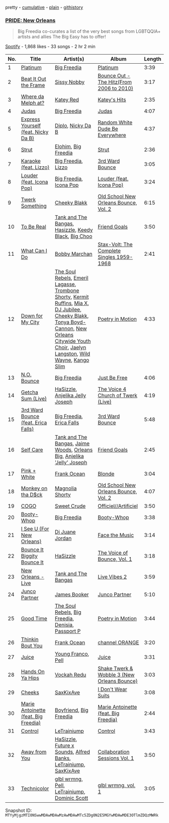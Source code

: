 pretty - [cumulative](/playlists/cumulative/37i9dQZF1DXd2wjSut3Yfb.md) - [plain](/playlists/plain/37i9dQZF1DXd2wjSut3Yfb) - [githistory](https://github.githistory.xyz/mackorone/spotify-playlist-archive/blob/main/playlists/plain/37i9dQZF1DXd2wjSut3Yfb)

### [PRIDE: New Orleans](https://open.spotify.com/playlist/37i9dQZF1DXd2wjSut3Yfb)

> Big Freedia co\-curates a list of the very best songs from LGBTQQIA+ artists and allies The Big Easy has to offer!

[Spotify](https://open.spotify.com/user/spotify) - 1,868 likes - 33 songs - 2 hr 2 min

| No. | Title | Artist(s) | Album | Length |
|---|---|---|---|---|
| 1 | [Platinum](https://open.spotify.com/track/6IiMrJX8AvYCCt8Tcm9276) | [Big Freedia](https://open.spotify.com/artist/2gyv1akuIB9fQvXoGSPaJr) | [Platinum](https://open.spotify.com/album/6MuJ7AjwnsuXXn43s8dctR) | 3:39 |
| 2 | [Beat It Out the Frame](https://open.spotify.com/track/5RTkjmZ6S3iLxy7flBurqZ) | [Sissy Nobby](https://open.spotify.com/artist/0bnSXLp5VJS5wS40ilaBGK) | [Bounce Out \- The Hitz\(From 2006 to 2010\)](https://open.spotify.com/album/6NoC9TGYP6IMgJbWl2OxJS) | 3:17 |
| 3 | [Where da Melph at?](https://open.spotify.com/track/7rkIGJJS8dRG18u7L6aFLr) | [Katey Red](https://open.spotify.com/artist/4xrkUOqFjYLYrThn1VIaI5) | [Katey's Hits](https://open.spotify.com/album/4xxECBRmMRR0giGMkT4FCl) | 2:35 |
| 4 | [Judas](https://open.spotify.com/track/3y9z8ShoJTFEkb0Yjz2x49) | [Big Freedia](https://open.spotify.com/artist/2gyv1akuIB9fQvXoGSPaJr) | [Judas](https://open.spotify.com/album/4LX1Pw0EQSqrEx4E5SJ56X) | 4:07 |
| 5 | [Express Yourself \(feat\. Nicky Da B\)](https://open.spotify.com/track/7s5a2gLa9Ip1LDKeAaHJRr) | [Diplo](https://open.spotify.com/artist/5fMUXHkw8R8eOP2RNVYEZX), [Nicky Da B](https://open.spotify.com/artist/3wWXYbMxREh97Te2ZN92Wi) | [Random White Dude Be Everywhere](https://open.spotify.com/album/4c7lxBZCbR8SQsoVvO2lCb) | 4:37 |
| 6 | [Strut](https://open.spotify.com/track/3VICFKiIgp3V8OwOLZq4LL) | [Elohim](https://open.spotify.com/artist/6wKxOKEA3K6R2UZ3COLXEY), [Big Freedia](https://open.spotify.com/artist/2gyv1akuIB9fQvXoGSPaJr) | [Strut](https://open.spotify.com/album/0iOUZ34Y3qWJAFqxBgcCRp) | 2:36 |
| 7 | [Karaoke \(feat\. Lizzo\)](https://open.spotify.com/track/4nefFqiukTvjgt8hkv73PP) | [Big Freedia](https://open.spotify.com/artist/2gyv1akuIB9fQvXoGSPaJr), [Lizzo](https://open.spotify.com/artist/56oDRnqbIiwx4mymNEv7dS) | [3rd Ward Bounce](https://open.spotify.com/album/6wzAzsG8uu5DxGR1q4tVxj) | 3:05 |
| 8 | [Louder \(feat\. Icona Pop\)](https://open.spotify.com/track/2fhtmxAUyNd9vyLq1vk2eD) | [Big Freedia](https://open.spotify.com/artist/2gyv1akuIB9fQvXoGSPaJr), [Icona Pop](https://open.spotify.com/artist/1VBflYyxBhnDc9uVib98rw) | [Louder \(feat\. Icona Pop\)](https://open.spotify.com/album/6sqTulnqSRsDGE63jaZp6t) | 3:24 |
| 9 | [Twerk Something](https://open.spotify.com/track/39GvFV5Ut0Lnyi3O2Apnpt) | [Cheeky Blakk](https://open.spotify.com/artist/2fPRPvD5jBW4fKLCRX9wLu) | [Old School New Orleans Bounce, Vol\. 2](https://open.spotify.com/album/6xaOJ6NKMroBlwYyKmh905) | 6:15 |
| 10 | [To Be Real](https://open.spotify.com/track/4Ucjz6UWS4ZkqJlZ2FCkUT) | [Tank and The Bangas](https://open.spotify.com/artist/5cAtakaadWHJLxmGKrKcX7), [Hasizzle](https://open.spotify.com/artist/5qfJ9Mgc2nMbzEJkNhVDbT), [Keedy Black](https://open.spotify.com/artist/3dvulGAyEQEjJbQg33gUSQ), [Big Choo](https://open.spotify.com/artist/2SyOwkg5v0xihceGG2pOXU) | [Friend Goals](https://open.spotify.com/album/3lyvbuaHTM8p1xEe9pqdXX) | 3:50 |
| 11 | [What Can I Do](https://open.spotify.com/track/6WCB1xTOa6hXiHbXB0pRYI) | [Bobby Marchan](https://open.spotify.com/artist/3hHAdG4gMD9GnqqWWST9D7) | [Stax\-Volt: The Complete Singles 1959\-1968](https://open.spotify.com/album/0RPeS6tlJfJt1GQ1XilhkH) | 2:41 |
| 12 | [Down for My City](https://open.spotify.com/track/0vHOsmKfQb47SbAAu8AOR3) | [The Soul Rebels](https://open.spotify.com/artist/10NEMYLJwVvYSvtvZn5Ipz), [Emeril Lagasse](https://open.spotify.com/artist/5fhUTOELETIqukIfRMJ34J), [Trombone Shorty](https://open.spotify.com/artist/37ZvFp654tY74Z1D2TLOGR), [Kermit Ruffins](https://open.spotify.com/artist/31jfl8olSWuzzR8ABt6Bdk), [Mia X](https://open.spotify.com/artist/2d9xPZQzgCr6ObcDkUmjLu), [DJ Jubilee](https://open.spotify.com/artist/1n4iSRo9CNY0IRnPpMQh6I), [Cheeky Blakk](https://open.spotify.com/artist/2fPRPvD5jBW4fKLCRX9wLu), [Tonya Boyd\-Cannon](https://open.spotify.com/artist/1ZwCt7hd76oczrXCoe5wVH), [New Orleans Citywide Youth Choir](https://open.spotify.com/artist/1NVp1RLKZ2MoaSv84SOHhX), [Jaelyn Langston](https://open.spotify.com/artist/7hIJZdupbzd5LjpAbdBHsJ), [Wild Wayne](https://open.spotify.com/artist/5NmcWIVtBFw9r5Hu4FwMEe), [Kango Slim](https://open.spotify.com/artist/4LIc3dllFlMovJGM2nWzFc) | [Poetry in Motion](https://open.spotify.com/album/2ogO7VuKYuRMqsC1d7lbYs) | 4:33 |
| 13 | [N.O\. Bounce](https://open.spotify.com/track/6lhJ2gqFhXCSdUbqByfCyd) | [Big Freedia](https://open.spotify.com/artist/2gyv1akuIB9fQvXoGSPaJr) | [Just Be Free](https://open.spotify.com/album/3zGcxitCbDr4dClm1iwaFv) | 4:06 |
| 14 | [Getcha Sum \(Live\)](https://open.spotify.com/track/48d5MDCGTElpGKj7RCJqRf) | [HaSizzle](https://open.spotify.com/artist/22mB4zQKJDI9I7ZnYs80iX), [Anjelika Jelly Joseph](https://open.spotify.com/artist/2nuE9rQG1CdFcI2VtoEFJt) | [The Voice 4 Church of Twerk \(Live\)](https://open.spotify.com/album/0wEmeu2QcZw3KR00BBrwSr) | 4:19 |
| 15 | [3rd Ward Bounce \(feat\. Erica Falls\)](https://open.spotify.com/track/7IlJD8Fm3ry7hqjBC74cV8) | [Big Freedia](https://open.spotify.com/artist/2gyv1akuIB9fQvXoGSPaJr), [Erica Falls](https://open.spotify.com/artist/4W3Re8hcwf5DvvqaKjV0eR) | [3rd Ward Bounce](https://open.spotify.com/album/6wzAzsG8uu5DxGR1q4tVxj) | 5:48 |
| 16 | [Self Care](https://open.spotify.com/track/7AcKCWPmHXdiFEeorqkwDV) | [Tank and The Bangas](https://open.spotify.com/artist/5cAtakaadWHJLxmGKrKcX7), [Jaime Woods](https://open.spotify.com/artist/6XhxJt25bNl5IMPronm8zz), [Orleans Big](https://open.spotify.com/artist/5LrIqLIweQz6rLfR8hc8K6), [Anjelika 'Jelly' Joseph](https://open.spotify.com/artist/1FBIeYid13t8hqTdpiQ8tX) | [Friend Goals](https://open.spotify.com/album/3lyvbuaHTM8p1xEe9pqdXX) | 2:45 |
| 17 | [Pink + White](https://open.spotify.com/track/3xKsf9qdS1CyvXSMEid6g8) | [Frank Ocean](https://open.spotify.com/artist/2h93pZq0e7k5yf4dywlkpM) | [Blonde](https://open.spotify.com/album/3mH6qwIy9crq0I9YQbOuDf) | 3:04 |
| 18 | [Monkey on tha D$ck](https://open.spotify.com/track/4GHeOuP52inw3IdWV0Yw0o) | [Magnolia Shorty](https://open.spotify.com/artist/31CN1AJfh8Oe1WBcELxK08) | [Old School New Orleans Bounce, Vol\. 2](https://open.spotify.com/album/6xaOJ6NKMroBlwYyKmh905) | 4:07 |
| 19 | [COGO](https://open.spotify.com/track/4MZCzMovV7pF5V4KRVbFuw) | [Sweet Crude](https://open.spotify.com/artist/6SkFGEcHApSGM7xXGn5u64) | [Officiel//Artificiel](https://open.spotify.com/album/2SvqPmdQqY1b4RWkTZr9oG) | 3:50 |
| 20 | [Booty\-Whop](https://open.spotify.com/track/1nMTBjKdCNPQoZdxsxzTLE) | [Big Freedia](https://open.spotify.com/artist/2gyv1akuIB9fQvXoGSPaJr) | [Booty\-Whop](https://open.spotify.com/album/0e6OBPayhe2ljUVUk2T3Py) | 3:38 |
| 21 | [I See U \(For New Orleans\)](https://open.spotify.com/track/1IvjybsGywBjMj5StIByCS) | [Dj Juane Jordan](https://open.spotify.com/artist/43IvAZbmJVSpsdrmKi2RGn) | [Face the Music](https://open.spotify.com/album/0FZNDn2Y6PE1mNHVEsUmPx) | 3:14 |
| 22 | [Bounce It Biggity Bounce It](https://open.spotify.com/track/0Gg4nUaxVAwGNjE1orNjlp) | [HaSizzle](https://open.spotify.com/artist/22mB4zQKJDI9I7ZnYs80iX) | [The Voice of Bounce, Vol\. 1](https://open.spotify.com/album/0rGFcjkxtE3IKjvvAqH2Rh) | 3:18 |
| 23 | [New Orleans \- Live](https://open.spotify.com/track/4BacXMTL3zmrq9BYb96Zy0) | [Tank and The Bangas](https://open.spotify.com/artist/5cAtakaadWHJLxmGKrKcX7) | [Live Vibes 2](https://open.spotify.com/album/7vPY2TL66tnyZ43v7I8TVE) | 3:59 |
| 24 | [Junco Partner](https://open.spotify.com/track/6h42FqekL3vp5Hm3zbuSVK) | [James Booker](https://open.spotify.com/artist/0gxNgUdRvhVgeq4L3gFamF) | [Junco Partner](https://open.spotify.com/album/4vrbtFQktShLb9fqcfWxYV) | 5:10 |
| 25 | [Good Time](https://open.spotify.com/track/1dMA8z7q1QP6dUapyfhEk5) | [The Soul Rebels](https://open.spotify.com/artist/10NEMYLJwVvYSvtvZn5Ipz), [Big Freedia](https://open.spotify.com/artist/2gyv1akuIB9fQvXoGSPaJr), [Denisia](https://open.spotify.com/artist/4Lh01fQsWK1XzA45dOvfbk), [Passport P](https://open.spotify.com/artist/5KqYdktUHXdudJuX6IykiZ) | [Poetry in Motion](https://open.spotify.com/album/2ogO7VuKYuRMqsC1d7lbYs) | 3:44 |
| 26 | [Thinkin Bout You](https://open.spotify.com/track/7DfFc7a6Rwfi3YQMRbDMau) | [Frank Ocean](https://open.spotify.com/artist/2h93pZq0e7k5yf4dywlkpM) | [channel ORANGE](https://open.spotify.com/album/392p3shh2jkxUxY2VHvlH8) | 3:20 |
| 27 | [Juice](https://open.spotify.com/track/3BINSFSuHalV8yoX3zAVbl) | [Young Franco](https://open.spotify.com/artist/6mK0vAO13gT8jWYANyoXAl), [Pell](https://open.spotify.com/artist/2O2dI9lY9PnWtAa4OlrgMi) | [Juice](https://open.spotify.com/album/6IrbtLsuCh1AAnK5Br72lR) | 3:31 |
| 28 | [Hands On Ya Hips](https://open.spotify.com/track/3Gm7X5fDhTCWm4sch3XQrC) | [Vockah Redu](https://open.spotify.com/artist/21aUa5TOXNwFjLWY6XJ1kA) | [Shake Twerk & Wobble 3 \(New Orleans Bounce\)](https://open.spotify.com/album/5z4cBh0dXjqEH5zk8j8Vzn) | 3:03 |
| 29 | [Cheeks](https://open.spotify.com/track/6YyExue2FnKLre2h5gGrDx) | [SaxKixAve](https://open.spotify.com/artist/2MPLNf6a6M5wARlnZyVwTn) | [I Don't Wear Suits](https://open.spotify.com/album/6WRT3MszQRofWMos1CwA0m) | 3:08 |
| 30 | [Marie Antoinette \(feat\. Big Freedia\)](https://open.spotify.com/track/2d2FZzHVWsBXLWazTSo9mL) | [Boyfriend](https://open.spotify.com/artist/1d0nvifbTEmCbO8BlRKjod), [Big Freedia](https://open.spotify.com/artist/2gyv1akuIB9fQvXoGSPaJr) | [Marie Antoinette \(feat\. Big Freedia\)](https://open.spotify.com/album/0OTcoDC01ze2y85nSPDpsW) | 2:44 |
| 31 | [Control](https://open.spotify.com/track/47W8IGBMXcHAL6hUavCEEC) | [LeTrainiump](https://open.spotify.com/artist/5bfZ3ITa57jVjSqJE6EhwH) | [Control](https://open.spotify.com/album/0BhkhfJqRAItAV9J5DIHNa) | 3:43 |
| 32 | [Away from You](https://open.spotify.com/track/5aJPOSVFcNEKNlU2a8HFLn) | [HaSizzle](https://open.spotify.com/artist/22mB4zQKJDI9I7ZnYs80iX), [Future x Sounds](https://open.spotify.com/artist/23Dbk18rlcFE1b4GpRle2v), [Alfred Banks](https://open.spotify.com/artist/486X9xbMecCjCRPOhUXpuE), [LeTrainiump](https://open.spotify.com/artist/5bfZ3ITa57jVjSqJE6EhwH), [SaxKixAve](https://open.spotify.com/artist/2MPLNf6a6M5wARlnZyVwTn) | [Collaboration Sessions Vol\. 1](https://open.spotify.com/album/1RuahJIlwyNOi8GPCCYC9E) | 3:50 |
| 33 | [Technicolor](https://open.spotify.com/track/7CO0QIOb4gWuKOWQ08MyCr) | [glbl wrmng](https://open.spotify.com/artist/0jcJatDntfPx5JqXqF4wVe), [Pell](https://open.spotify.com/artist/2O2dI9lY9PnWtAa4OlrgMi), [LeTrainiump](https://open.spotify.com/artist/5bfZ3ITa57jVjSqJE6EhwH), [Dominic Scott](https://open.spotify.com/artist/3y5rpxyWWVPtPp6M5gEYfS) | [glbl wrmng, vol\. 1](https://open.spotify.com/album/2s0ltjib93tdGyK9MbzaJu) | 3:05 |

Snapshot ID: `MTYyMjgzMTI0NSwwMDAwMDAwMzAwMDAwMTc5ZDg0N2E5MGYwMDAwMDE3OTlmZDQzMWRk`
